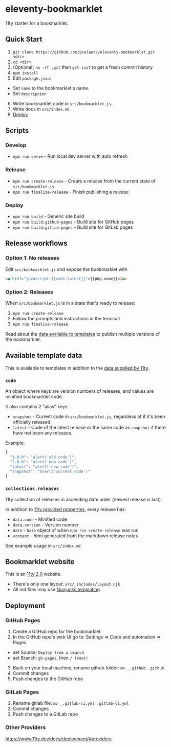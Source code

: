 # eleventy-bookmarklet

11ty starter for a bookmarklet.

## Quick Start

1. `git clone https://github.com/psalaets/eleventy-bookmarklet.git <dir>`
2. `cd <dir>`
3. (Optional) `rm -rf .git` then `git init` to get a fresh commit history
4. `npm install`
5. Edit `package.json`:
  - Set `name` to the bookmarklet's name.
  - Set `description`
6. Write bookmarklet code in `src/bookmarklet.js`.
7. Write docs in `src/index.md`.
8. [Deploy](#deployment)

## Scripts

### Develop

- `npm run serve` - Run local dev server with auto refresh

### Release

- `npm run create-release` - Create a release from the current state of `src/bookmarklet.js`
- `npm run finalize-release` - Finish publishing a release.

### Deploy

- `npm run build` - Generic site build
- `npm run build:github-pages` - Build site for GitHub pages
- `npm run build:gitlab-pages` - Build site for GitLab pages

## Release workflows

### Option 1: No releases

Edit `src/bookmarklet.js` and expose the bookmarklet with

```html
<a href="javascript:{{code.latest}}">{{pkg.name}}</a>
```

### Option 2: Releases

When `src/bookmarklet.js` is in a state that's ready to release:

1. `npm run create-release`
2. Follow the prompts and instructions in the terminal
3. `npm run finalize-release`

Read about the [data available to templates](#available-template-data) to publish multiple versions of the bookmarklet.

## Available template data

This is available to templates in addition to the [data supplied by 11ty](https://www.11ty.dev/docs/data-eleventy-supplied/).

### `code`

An object where keys are version numbers of releases, and values are minified bookmarklet code.

It also contains 2 "alias" keys:

- `snapshot` - Current code in `src/bookmarklet.js`, regardless of if it's been officially released.
- `latest` - Code of the latest release or the same code as `snapshot` if there have not been any releases.

Example:

```js
{
  "1.0.0": "alert('old code')",
  "2.0.0": "alert('new code')",
  "latest": "alert('new code')",
  "snapshot": "alert('current code')"
}
```

### `collections.releases`

11ty collection of releases in ascending date order (newest release is last).

In addition to [11ty provided properties](https://www.11ty.dev/docs/collections/#collection-item-data-structure), every release has:

- `data.code` - Minified code
- `data.version` - Version number
- `date` - `Date` object of when `npm run create-release` was run
- `content` - html generated from the markdown release notes

See example usage in `src/index.md`.

## Bookmarklet website

This is an [11ty 2.0](https://www.11ty.dev/) website.

- There's only one layout: `src/_includes/layout.njk`
- All md files may use [Nunjucks templating](https://mozilla.github.io/nunjucks/).

## Deployment

### GitHub Pages

1. Create a GitHub repo for the bookmarklet
2. In the GitHub repo's web UI go to: Settings => Code and automation => Pages
  - set Source: `Deploy from a branch`
  - set Branch: `gh-pages`, then `/ (root)`
3. Back on your local machine, rename github folder: `mv _.github .github`
4. Commit changes
5. Push changes to the GitHub repo

### GitLab Pages

1. Rename gitlab file: `mv _.gitlab-ci.yml .gitlab-ci.yml`
2. Commit changes
3. Push changes to a GitLab repo

### Other Providers

https://www.11ty.dev/docs/deployment/#providers
